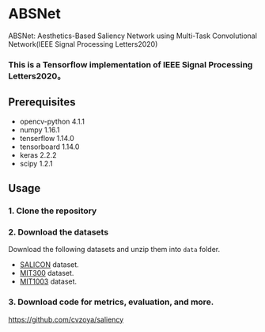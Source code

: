 # ABSNet
ABSNet: Aesthetics-Based Saliency Network using Multi-Task Convolutional Network(IEEE Signal Processing Letters2020)

### This is a Tensorflow implementation of IEEE Signal Processing Letters2020。

## Prerequisites

- opencv-python 4.1.1
- numpy 1.16.1
- tenserflow 1.14.0
- tensorboard 1.14.0
- keras 2.2.2
- scipy 1.2.1

## Usage

### 1. Clone the repository

### 2. Download the datasets

Download the following datasets and unzip them into `data` folder.

* [SALICON](http://salicon.net/challenge-2017/) dataset. 
* [MIT300](http://saliency.mit.edu/downloads.html) dataset.
* [MIT1003](http://people.csail.mit.edu/tjudd/WherePeopleLook/index.html) dataset. 

### 3. Download code for metrics, evaluation, and more.
https://github.com/cvzoya/saliency
